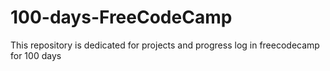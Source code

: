 # 100-days-FreeCodeCamp
This repository is dedicated for projects and progress log in freecodecamp for 100 days
